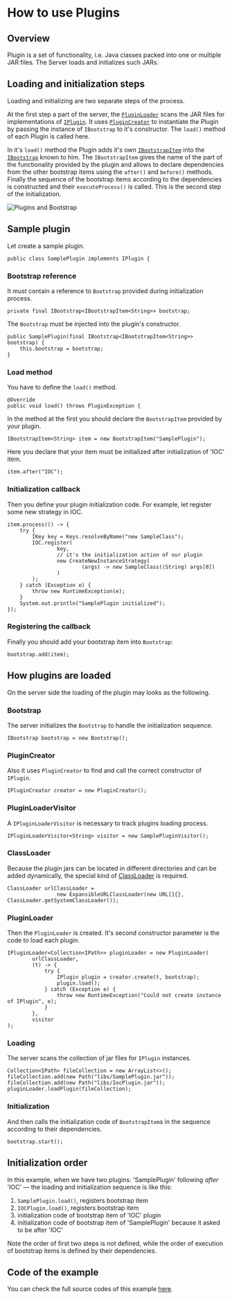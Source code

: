 # How to use Plugins

## Overview

Plugin is a set of functionality, i.e. Java classes packed into one or multiple JAR files.
The Server loads and initializes such JARs.

## Loading and initialization steps

Loading and initializing are two separate steps of the process.

At the first step a part of the server, the [`PluginLoader`](../apidocs/info/smart_tools/smartactors/core/plugin_loader_from_jar/PluginLoader.html) scans the JAR files for implementations of [`IPlugin`](../apidocs/info/smart_tools/smartactors/core/iplugin/IPlugin.html).
It uses [`PluginCreator`](../apidocs/info/smart_tools/smartactors/core/plugin_creator/PluginCreator.html) to instantiate the Plugin by passing the instance of `IBootstrap` to it's constructor.
The `load()` method of each Plugin is called here.

In it's `load()` method the Plugin adds it's own [`IBootstrapItem`](../apidocs/info/smart_tools/smartactors/core/ibootstrap_item/IBootstrapItem.html) into the [`IBootstrap`](../apidocs/info/smart_tools/smartactors/core/ibootstrap/IBootstrap.html) known to him.
The `IBootstrapItem` gives the name of the part of the functionality provided by the plugin and allows to declare dependencies from the other bootstrap items using the `after()` and `before()` methods.
Finally the sequence of the bootstrap items according to the dependencies is constructed and their `executeProcess()` is called.
This is the second step of the initialization.

![Plugins and Bootstrap](http://www.plantuml.com/plantuml/img/IyxFBSZFIyqhKGXEBIfBBU9AXWi4v9IcP-OX2JZbvvSKbnGb5c0Jyon9pUNYWXYYaA-hQwUWfAK4DKF1IY4dFp6b65KUhXKedLgHcbnQaWfK0TMX1JC1nGAWoeAY_BBC591AX7wSYfFpSt9IaqkG5ODba6s7AarAJSilIYMiBZ6j11XA0000)

## Sample plugin

Let create a sample plugin.

    public class SamplePlugin implements IPlugin {

### Bootstrap reference    
    
It must contain a reference to `Bootstrap` provided during initialization process.

    private final IBootstrap<IBootstrapItem<String>> bootstrap;
    
The `Bootstrap` must be injected into the plugin's constructor.

    public SamplePlugin(final IBootstrap<IBootstrapItem<String>> bootstrap) {
        this.bootstrap = bootstrap;
    }

### Load method    
    
You have to define the `load()` method.

    @Override
    public void load() throws PluginException {
    
In the method at the first you should declare the `BootstrapItem` provided by your plugin.

    IBootstrapItem<String> item = new BootstrapItem("SamplePlugin");
    
Here you declare that your item must be initialized after initialization of 'IOC' item.
 
    item.after("IOC");

### Initialization callback    
    
Then you define your plugin initialization code.
For example, let register some new strategy in IOC.

    item.process(() -> {
        try {
            IKey key = Keys.resolveByName("new SampleClass");
            IOC.register(
                    key,
                    // it's the initialization action of our plugin
                    new CreateNewInstanceStrategy(
                            (args) -> new SampleClass((String) args[0])
                    )
            );
        } catch (Exception e) {
            throw new RuntimeException(e);
        }
        System.out.println("SamplePlugin initialized");
    });

### Registering the callback    
    
Finally you should add your bootstrap item into `Bootstrap`: 

    bootstrap.add(item);

## How plugins are loaded

On the server side the loading of the plugin may looks as the following.

### Bootstrap    
    
The server initializes the `Bootstrap` to handle the initialization sequence.

    IBootstrap bootstrap = new Bootstrap();

### PluginCreator
    
Also it uses `PluginCreator` to find and call the correct constructor of `IPlugin`.

    IPluginCreator creator = new PluginCreator();

### PluginLoaderVisitor    
    
A `IPluginLoaderVisitor` is necessary to track plugins loading process.

    IPluginLoaderVisitor<String> visitor = new SamplePluginVisitor();

### ClassLoader    
    
Because the plugin jars can be located in different directories and can be added dynamically, the special kind of [ClassLoader](http://docs.oracle.com/javase/8/docs/api/java/lang/ClassLoader.html) is required.
    
    ClassLoader urlClassLoader =
                    new ExpansibleURLClassLoader(new URL[]{}, ClassLoader.getSystemClassLoader());

### PluginLoader
                    
Then the `PluginLoader` is created.
It's second constructor parameter is the code to load each plugin.

    IPluginLoader<Collection<IPath>> pluginLoader = new PluginLoader(
            urlClassLoader,
            (t) -> {
                try {
                    IPlugin plugin = creator.create(t, bootstrap);
                    plugin.load();
                } catch (Exception e) {
                    throw new RuntimeException("Could not create instance of IPlugin", e);
                }
            },
            visitor
    );

### Loading    
    
The server scans the collection of jar files for `IPlugin` instances.

    Collection<IPath> fileCollection = new ArrayList<>();
    fileCollection.add(new Path("libs/SamplePlugin.jar"));
    fileCollection.add(new Path("libs/IocPlugin.jar"));
    pluginLoader.loadPlugin(fileCollection);

### Initialization    
    
And then calls the initialization code of `BootstrapItem`s in the sequence according to their dependencies.

    bootstrap.start();

## Initialization order    
    
In this example, when we have two plugins: 'SamplePlugin' following _after_ 'IOC' — the loading and initialization sequence is like this:
 
1. `SamplePlugin.load()`, registers bootstrap item
2. `IOCPlugin.load()`, registers bootstrap item
3. initialization code of bootstrap item of 'IOC' plugin
4. initialization code of bootstrap item of 'SamplePlugin' because it asked to be after 'IOC'

Note the order of first two steps is not defined, while the order of execution of bootstrap items is defined by their dependencies.

## Code of the example

You can check the full source codes of this example [here](../xref/info/smart_tools/smartactors/core/examples/plugin/package-summary.html).
